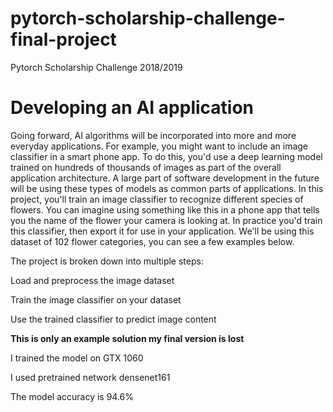 # pytorch-scholarship-challenge-final-project
Pytorch Scholarship Challenge 2018/2019

# Developing an AI application
Going forward, AI algorithms will be incorporated into more and more everyday applications. For example, you might want to include an image classifier in a smart phone app. To do this, you'd use a deep learning model trained on hundreds of thousands of images as part of the overall application architecture. A large part of software development in the future will be using these types of models as common parts of applications. 
In this project, you'll train an image classifier to recognize different species of flowers. You can imagine using something like this in a phone app that tells you the name of the flower your camera is looking at. In practice you'd train this classifier, then export it for use in your application. We'll be using this dataset of 102 flower categories, you can see a few examples below. 
 
The project is broken down into multiple steps:

Load and preprocess the image dataset

Train the image classifier on your dataset

Use the trained classifier to predict image content


**This is only an example solution my final version is lost**

I trained the model on GTX 1060

I used pretrained network densenet161 

The model accuracy is 94.6%
